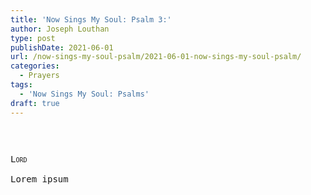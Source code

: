 ```yaml
---
title: 'Now Sings My Soul: Psalm 3:'
author: Joseph Louthan
type: post
publishDate: 2021-06-01
url: /now-sings-my-soul-psalm/2021-06-01-now-sings-my-soul-psalm/
categories:
  - Prayers
tags:
  - 'Now Sings My Soul: Psalms'
draft: true
---
```

<pre>

<pre>
<pre>
<div style="font-variant: small-caps;">Lord</div>
Lorem ipsum
</pre>
